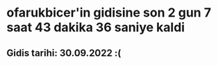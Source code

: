 # ofarukbicer'in gidisine son 2 gun 7 saat 43 dakika 36 saniye kaldi

## Gidis tarihi: 30.09.2022 :(